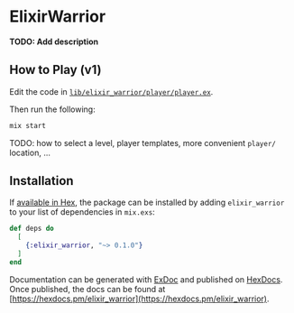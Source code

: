 # ElixirWarrior

**TODO: Add description**

## How to Play (v1)

Edit the code in [`lib/elixir_warrior/player/player.ex`](./lib/elixir_warrior/player/player.ex).

Then run the following:

```bash
mix start
```

TODO: how to select a level, player templates, more convenient `player/`
location, ...

## Installation

If [available in Hex](https://hex.pm/docs/publish), the package can be installed
by adding `elixir_warrior` to your list of dependencies in `mix.exs`:

```elixir
def deps do
  [
    {:elixir_warrior, "~> 0.1.0"}
  ]
end
```

Documentation can be generated with [ExDoc](https://github.com/elixir-lang/ex_doc)
and published on [HexDocs](https://hexdocs.pm). Once published, the docs can
be found at [https://hexdocs.pm/elixir_warrior](https://hexdocs.pm/elixir_warrior).

